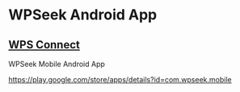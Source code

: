 WPSeek Android App
==================
## [WPS Connect](https://aapks.com/apk/wps-connect/)

WPSeek Mobile Android App

https://play.google.com/store/apps/details?id=com.wpseek.mobile

